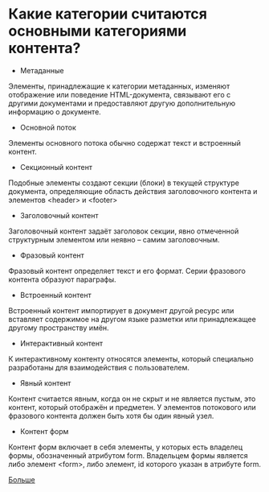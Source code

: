 # Какие категории считаются основными категориями контента?

- Метаданные

Элементы, принадлежащие к категории метаданных, изменяют отображение или поведение HTML-документа, связывают его с другими документами и предоставляют другую дополнительную информацию о документе.

- Основной поток

Элементы основного потока обычно содержат текст и встроенный контент.

- Секционный контент

Подобные элементы создают секции (блоки) в текущей структуре документа, определяющие область действия заголовочного контента и элементов &lt;header&gt; и &lt;footer&gt;

- Заголовочный контент

Заголовочный контент задаёт заголовок секции, явно отмеченной структурным элементом или неявно – самим заголовочным.

- Фразовый контент

Фразовый контент определяет текст и его формат. Серии фразового контента образуют параграфы.

- Встроенный контент

Встроенный контент импортирует в документ другой ресурс или вставляет содержимое на другом языке разметки или принадлежащее другому пространству имён.

- Интерактивный контент

К интерактивному контенту относятся элементы, который специально разработаны для взаимодействия с пользователем.

- Явный контент

Контент считается явным, когда он не скрыт и не является пустым, это контент, который отображён и предметен. У элементов потокового или фразового контента должен быть хотя бы один явный узел.

- Контент форм

Контент форм включает в себя элементы, у которых есть владелец формы, обозначенный атрибутом form. Владельцем формы является либо элемент &lt;form&gt;, либо элемент, id которого указан в атрибуте form.

[Больше](https://developer.mozilla.org/ru/docs/Web/HTML/Content_categories)
